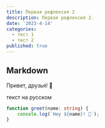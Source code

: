 ```yaml
---
title: Первая рефлексия 2
description: Первая рефлексия 2.
date: '2023-4-14'
categories:
  - тест 1
  - тест 2
published: true
---
```


## Markdown

Привет, друзья! 👋

текст на русском

```ts
function greet(name: string) {
	console.log(`Hey ${name}! 👋`);
}
```
